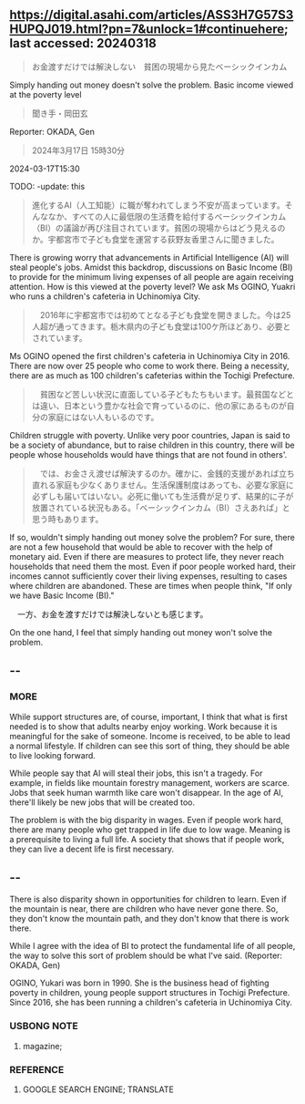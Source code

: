 ## https://digital.asahi.com/articles/ASS3H7G57S3HUPQJ019.html?pn=7&unlock=1#continuehere; last accessed: 20240318

> お金渡すだけでは解決しない　貧困の現場から見たベーシックインカム

Simply handing out money doesn't solve the problem. Basic income viewed at the poverty level

> 聞き手・岡田玄

Reporter: OKADA, Gen

> 2024年3月17日 15時30分

2024-03-17T15:30

TODO: -update: this

> 進化するAI（人工知能）に職が奪われてしまう不安が高まっています。そんななか、すべての人に最低限の生活費を給付するベーシックインカム（BI）の議論が再び注目されています。貧困の現場からはどう見えるのか。宇都宮市で子ども食堂を運営する荻野友香里さんに聞きました。

There is growing worry that advancements in Artificial Intelligence (AI) will steal people's jobs. Amidst this backdrop, discussions on Basic Income (BI) to provide for the minimum living expenses of all people are again receiving attention. How is this viewed at the poverty level? We ask Ms OGINO, Yuakri who runs a children's cafeteria in Uchinomiya City.  

>　2016年に宇都宮市では初めてとなる子ども食堂を開きました。今は25人超が通ってきます。栃木県内の子ども食堂は100ケ所ほどあり、必要とされています。

Ms OGINO opened the first children's cafeteria in Uchinomiya City in 2016. There are now over 25 people who come to work there. Being a necessity, there are as much as 100 children's cafeterias within the Tochigi Prefecture. 

>　貧困など苦しい状況に直面している子どもたちもいます。最貧国などとは違い、日本という豊かな社会で育っているのに、他の家にあるものが自分の家庭にはない人もいるのです。

Children struggle with poverty. Unlike very poor countries, Japan is said to be a society of abundance, but to raise children in this country, there will be people whose households would have things that are not found in others'. 

>　では、お金さえ渡せば解決するのか。確かに、金銭的支援があれば立ち直れる家庭も少なくありません。生活保護制度はあっても、必要な家庭に必ずしも届いてはいない。必死に働いても生活費が足りず、結果的に子が放置されている状況もある。「ベーシックインカム（BI）さえあれば」と思う時もあります。

If so, wouldn't simply handing out money solve the problem? For sure, there are not a few household that would be able to recover with the help of monetary aid. Even if there are measures to protect life, they never reach households that need them the most. Even if poor people worked hard, their incomes cannot sufficiently cover their living expenses, resulting to cases where children are abandoned. These are times when people think, "If only we have Basic Income (BI)." 

　一方、お金を渡すだけでは解決しないとも感じます。

On the one hand, I feel that simply handing out money won't solve the problem.


## --

### MORE

While support structures are, of course, important, I think that what is first needed is to show that adults nearby enjoy working. Work because it is meaningful for the sake of someone. Income is received, to be able to lead a normal lifestyle. If children can see this sort of thing, they should be able to live looking forward.

While people say that AI will steal their jobs, this isn't a tragedy. For example, in fields like mountain forestry management, workers are scarce. Jobs that seek human warmth like care won't disappear. In the age of AI, there'll likely be new jobs that 
will be created too.

The problem is with the big disparity in wages. Even if people work hard, there are many people who get trapped in life due to low wage. Meaning is a prerequisite to living a full life. A society that shows that if people work, they can live a decent life is first necessary. 

## --

There is also disparity shown in opportunities for children to learn. Even if the mountain is near, there are children who have never gone there. So, they don't know the mountain path, and they don't know that there is work there.

While I agree with the idea of BI to protect the fundamental life of all people, the way to solve this sort of problem should be what I've said. (Reporter: OKADA, Gen)


OGINO, Yukari was born in 1990. She is the business head of fighting poverty in children, young people support structures in Tochigi Prefecture. Since 2016, she has been running a children's cafeteria in Uchinomiya City.

### USBONG NOTE

1) magazine;

### REFERENCE

1) GOOGLE SEARCH ENGINE; TRANSLATE
